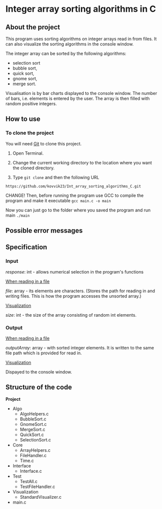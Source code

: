 # Integer array sorting algorithms in C

## About the project

This program uses sorting algorithms on integer arrays read in from files. It can also visualize the sorting algorithms in the console window.

The integer array can be sorted by the following algorithms:
* selection sort
* bubble sort,
* quick sort,
* gnome sort,
* merge sort.

Visualisation is by bar charts displayed to the console window. The number of bars, i.e. elements is entered by the user. The array is then filled with random positive integers. 

## How to use 

### To clone the project
You will need [Git](https://git-scm.com/) to clone this project.

1. Open Terminal.

2. Change the current working directory to the location where you want the cloned directory.

3. Type `git clone` and then the following URL
```
https://github.com/kovvik23/Int_array_sorting_algorithms_C.git
```

CHANGE!
  Then, before running the program use GCC to compile the program and make it executable `gcc main.c -o main`

  Now you can just go to the folder where you saved the program and run main `./main`


## Possible error messages

## Specification
### Input

  _response_: int - allows numerical selection in the program's functions
  
<ins>When reading in a file</ins>

  _file_: array - its elements are characters. (Stores the path for reading in and writing files. This is how the program accesses the unsorted array.)

<ins>Visualization</ins>
  
  _size_: int - the size of the array consisting of random int elements.
  
### Output

<ins>When reading in a file</ins>

  _outputArray_: array - with sorted integer elements. It is written to the same file path which is provided for read in.

<ins>Visualization</ins>

  Dispayed to the console window.


## Structure of the code
**Project**
- Algo
  - AlgoHelpers.c
  - BubbleSort.c
  - GnomeSort.c
  - MergeSort.c
  - QuickSort.c
  - SelectionSort.c
- Core
  - ArrayHelpers.c
  - FileHandler.c
  - Time.c
- Interface
  - Interface.c
- Test
  - TestAll.c
  - TestFileHandler.c
- Visualization
  - StandardVisualizer.c
- main.c 
